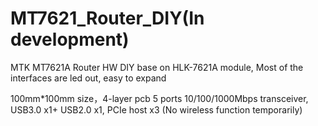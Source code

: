 # MT7621_Router_DIY(In development)
MTK MT7621A Router HW DIY base on HLK-7621A module, Most of the interfaces are led out, easy to expand

100mm*100mm size，4-layer pcb
5 ports 10/100/1000Mbps transceiver, USB3.0 x1+ USB2.0 x1, PCIe host x3
(No wireless function temporarily)
